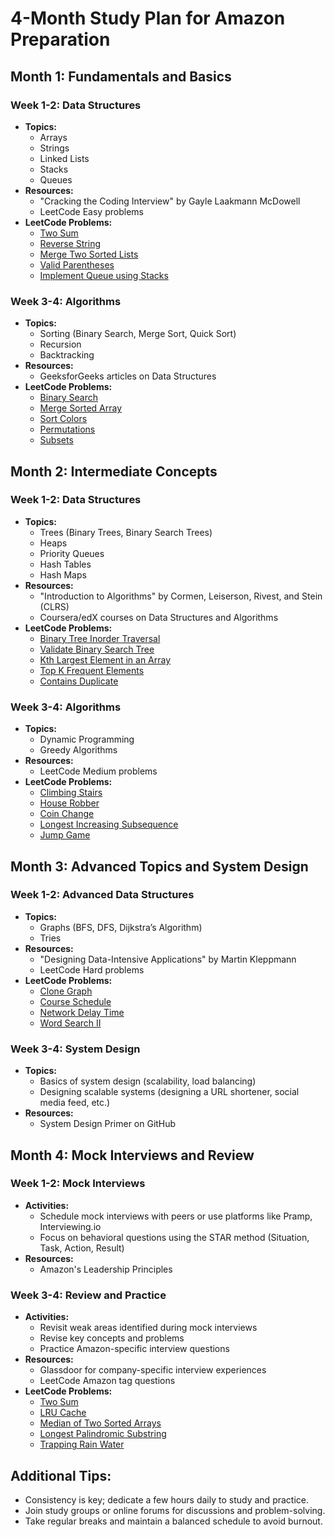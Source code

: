 # 4-Month Study Plan for Amazon Preparation

## Month 1: Fundamentals and Basics

### Week 1-2: Data Structures
- **Topics:**
  - Arrays
  - Strings
  - Linked Lists
  - Stacks
  - Queues
- **Resources:**
  - "Cracking the Coding Interview" by Gayle Laakmann McDowell
  - LeetCode Easy problems
- **LeetCode Problems:**
  - [Two Sum](https://leetcode.com/problems/two-sum/)
  - [Reverse String](https://leetcode.com/problems/reverse-string/)
  - [Merge Two Sorted Lists](https://leetcode.com/problems/merge-two-sorted-lists/)
  - [Valid Parentheses](https://leetcode.com/problems/valid-parentheses/)
  - [Implement Queue using Stacks](https://leetcode.com/problems/implement-queue-using-stacks/)

### Week 3-4: Algorithms
- **Topics:**
  - Sorting (Binary Search, Merge Sort, Quick Sort)
  - Recursion
  - Backtracking
- **Resources:**
  - GeeksforGeeks articles on Data Structures
- **LeetCode Problems:**
  - [Binary Search](https://leetcode.com/problems/binary-search/)
  - [Merge Sorted Array](https://leetcode.com/problems/merge-sorted-array/)
  - [Sort Colors](https://leetcode.com/problems/sort-colors/)
  - [Permutations](https://leetcode.com/problems/permutations/)
  - [Subsets](https://leetcode.com/problems/subsets/)

## Month 2: Intermediate Concepts

### Week 1-2: Data Structures
- **Topics:**
  - Trees (Binary Trees, Binary Search Trees)
  - Heaps
  - Priority Queues
  - Hash Tables
  - Hash Maps
- **Resources:**
  - "Introduction to Algorithms" by Cormen, Leiserson, Rivest, and Stein (CLRS)
  - Coursera/edX courses on Data Structures and Algorithms
- **LeetCode Problems:**
  - [Binary Tree Inorder Traversal](https://leetcode.com/problems/binary-tree-inorder-traversal/)
  - [Validate Binary Search Tree](https://leetcode.com/problems/validate-binary-search-tree/)
  - [Kth Largest Element in an Array](https://leetcode.com/problems/kth-largest-element-in-an-array/)
  - [Top K Frequent Elements](https://leetcode.com/problems/top-k-frequent-elements/)
  - [Contains Duplicate](https://leetcode.com/problems/contains-duplicate/)

### Week 3-4: Algorithms
- **Topics:**
  - Dynamic Programming
  - Greedy Algorithms
- **Resources:**
  - LeetCode Medium problems
- **LeetCode Problems:**
  - [Climbing Stairs](https://leetcode.com/problems/climbing-stairs/)
  - [House Robber](https://leetcode.com/problems/house-robber/)
  - [Coin Change](https://leetcode.com/problems/coin-change/)
  - [Longest Increasing Subsequence](https://leetcode.com/problems/longest-increasing-subsequence/)
  - [Jump Game](https://leetcode.com/problems/jump-game/)

## Month 3: Advanced Topics and System Design

### Week 1-2: Advanced Data Structures
- **Topics:**
  - Graphs (BFS, DFS, Dijkstra’s Algorithm)
  - Tries
- **Resources:**
  - "Designing Data-Intensive Applications" by Martin Kleppmann
  - LeetCode Hard problems
- **LeetCode Problems:**
  - [Clone Graph](https://leetcode.com/problems/clone-graph/)
  - [Course Schedule](https://leetcode.com/problems/course-schedule/)
  - [Network Delay Time](https://leetcode.com/problems/network-delay-time/)
  - [Word Search II](https://leetcode.com/problems/word-search-ii/)

### Week 3-4: System Design
- **Topics:**
  - Basics of system design (scalability, load balancing)
  - Designing scalable systems (designing a URL shortener, social media feed, etc.)
- **Resources:**
  - System Design Primer on GitHub

## Month 4: Mock Interviews and Review

### Week 1-2: Mock Interviews
- **Activities:**
  - Schedule mock interviews with peers or use platforms like Pramp, Interviewing.io
  - Focus on behavioral questions using the STAR method (Situation, Task, Action, Result)
- **Resources:**
  - Amazon's Leadership Principles

### Week 3-4: Review and Practice
- **Activities:**
  - Revisit weak areas identified during mock interviews
  - Revise key concepts and problems
  - Practice Amazon-specific interview questions
- **Resources:**
  - Glassdoor for company-specific interview experiences
  - LeetCode Amazon tag questions
- **LeetCode Problems:**
  - [Two Sum](https://leetcode.com/problems/two-sum/)
  - [LRU Cache](https://leetcode.com/problems/lru-cache/)
  - [Median of Two Sorted Arrays](https://leetcode.com/problems/median-of-two-sorted-arrays/)
  - [Longest Palindromic Substring](https://leetcode.com/problems/longest-palindromic-substring/)
  - [Trapping Rain Water](https://leetcode.com/problems/trapping-rain-water/)

## Additional Tips:
- Consistency is key; dedicate a few hours daily to study and practice.
- Join study groups or online forums for discussions and problem-solving.
- Take regular breaks and maintain a balanced schedule to avoid burnout.
